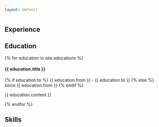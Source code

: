 ```yaml
---
layout: default
---
```


<h2>Experience</h2>

<h2>Education</h2>
{% for education in site.educations %}
  <div class="education">
    <h4>{{ education.title }}</h4>
    <span class="date">
      {% if education.to %}
      {{ education.from }} - {{ education.to }}
      {% else %}
      since {{ education.from }}
      {% endif %}
    </span>
    <p>{{ education.content }}</p>
  </div>
{% endfor %}

<h2>Skills</h2>